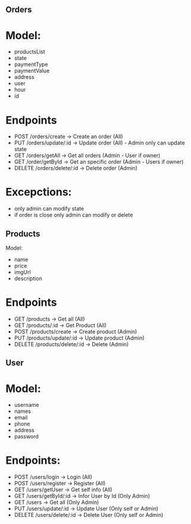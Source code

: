 ## Orders

# Model:

- productsList
- state
- paymentType
- paymentValue
- address
- user
- hour
- id

# Endpoints

- POST /orders/create -> Create an order (All)
- PUT /orders/update/:id -> Update order (All) - Admin only can update state
- GET /orders/getAll -> Get all orders (Admin - User if owner)
- GET /order/getById -> Get an specific order (Admin - Users if owner)
- DELETE /orders/delete/:id -> Delete order (Admin)

# Excepctions:

- only admin can modify state
- if order is close only admin can modify or delete

## Products

Model:

- name
- price
- imgUrl
- description

# Endpoints

- GET /products -> Get all (All)
- GET /products/:id -> Get Product (All)
- POST /products/create -> Create product (Admin)
- PUT /products/update/:id -> Update product (Admin)
- DELETE /products/delete/:id -> Delete (Admin)

## User

# Model:

- username
- names
- email
- phone
- address
- password

# Endpoints:

- POST /users/login -> Login (All)
- POST /users/register -> Register (All)
- GET /users/getUser -> Get self info (All)
- GET /users/getById/:id -> Infor User by Id (Only Admin)
- GET /users -> Get all (Only Admin)
- PUT /users/update/:id -> Update User (Only self or Admin)
- DELETE /users/delete/:id -> Delete User (Only self or Admin)
